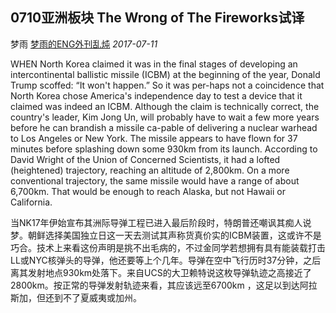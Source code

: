 ## 0710亚洲板块 The Wrong of The Fireworks试译

梦雨 [梦雨的ENG外刊乱炖](javascript:void(0);) *2017-07-11*

WHEN North Korea claimed it was in the final stages of developing an intercontinental ballistic missile (ICBM) at the beginning of the year, Donald Trump scoffed: “It won't happen.” So it was per-haps not a coincidence that North Korea chose America's independence day to test a device that it claimed was indeed an ICBM. Although the claim is technically correct, the country's leader, Kim Jong Un, will probably have to wait a few more years before he can brandish a missile ca-pable of delivering a nuclear warhead to Los Angeles or New York. The missile appears to have flown for 37 minutes before splashing down some 930km from its launch. According to David Wright of the Union of Concerned Scientists, it had a lofted (heightened) trajectory, reaching an altitude of 2,800km. On a more conventional trajectory, the same missile would have a range of about 6,700km. That would be enough to reach Alaska, but not Hawaii or California.

当NK17年伊始宣布其洲际导弹工程已进入最后阶段时，特朗普还嘲讽其痴人说梦。朝鲜选择美国独立日这一天去测试其声称货真价实的ICBM装置，这或许不是巧合。技术上来看这份声明是挑不出毛病的，不过金同学若想拥有具有能装载打击LL或NYC核弹头的导弹，他还要等上个几年。导弹在空中飞行历时37分钟，之后离其发射地点930km处落下。来自UCS的大卫赖特说这枚导弹轨迹之高接近了2800km。按正常的导弹发射轨迹来看，其应该远至6700km ，这足以到达阿拉斯加，但还到不了夏威夷或加州。







